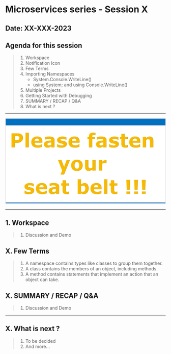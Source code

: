 # Microservices series - Session X

## Date: XX-XXX-2023

## Agenda for this session

> 1. Workspace
> 1. Notification Icon
> 1. Few Terms
> 1. Importing Namespaces
>    - System.Console.WriteLine()
>    - using System; and using Console.WriteLine()
> 1. Multiple Projects
> 1. Getting Started with Debugging
> 1. SUMMARY / RECAP / Q&A
> 1. What is next ?

---

![Please fasten your seat belt |150x150](../../documentation/images/SeatBelt.PNG)

---

## 1. Workspace

> 1. Discussion and Demo

## X. Few Terms

> 1. A namespace contains types like classes to group them together.
> 1. A class contains the members of an object, including methods.
> 1. A method contains statements that implement an action that an object can take.

## X. SUMMARY / RECAP / Q&A

> 1. Discussion and Demo

---

## X. What is next ?

> 1. To be decided
> 1. And more...
